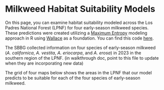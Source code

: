 # <i class="fa-solid fa-leaf"></i> Milkweed Habitat Suitability Models

On this page, you can examine habitat suitability modeled across the Los Padres National Forest (LPNF) for four early-season milkweed species. These predictions were created utilizing a [Maximum Entropy](https://en.wikipedia.org/wiki/Principle_of_maximum_entropy) modeling approach in R using [Wallace](https://wallaceecomod.github.io/wallace/articles/tutorial-v2.html#model) as a foundation. You can find this code [here](https://github.com/milkweed-mod/milkweed-mod). 

The SBBG collected information on four species of early-season milkweed (*A. californica*, *A. vestita*, *A. eriocarpa*, and *A. erosa*) in 2023 in the southern region of the LPNF. (in walkthrough doc, point to this file to update when they are incorporating new data)

The grid of four maps below shows the areas in the LPNF that our model predicts to be suitable for each of the four species of early-season milkweed. 

